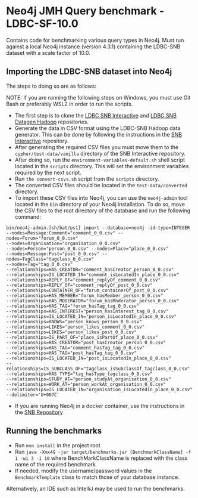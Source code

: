 # Neo4j JMH Query benchmark - LDBC-SF-10.0

Contains code for benchmarking various query types in Neo4j.
Must run against a local Neo4j instance (version 4.3.1) containing the LDBC-SNB dataset with a scale factor of 10.0.

## Importing the LDBC-SNB dataset into Neo4j

The steps to doing so are as follows:

NOTE: If you are running the following steps on Windows, you must use Git Bash or preferably WSL2 in order to run the scripts.

 - The first step is to clone the [LDBC SNB Interactive](https://github.com/ldbc/ldbc_snb_interactive) and [LDBC SNB Datagen Hadoop](https://github.com/ldbc/ldbc_snb_datagen_hadoop_hadoop) repositories. 
 - Generate the data in CSV format using the LDBC-SNB Hadoop data generator. This can be done by following the instructions in the [SNB Interactive](https://github.com/ldbc/ldbc_snb_interactive/tree/main/cypher#generating-the-data-set) repository.
 - After generating the required CSV files you must move them to the `cypher/test-data/vanilla` directory of the SNB Interactive repository.
 - After doing so, run the `environment-variables-default.sh` shell script located in the `scripts` directory. This will set the environment variables required by the next script.
 - Run `the convert-csvs.sh` script from the `scripts` directory.
 - The converted CSV files should be located in the `test-data/converted` directory.
 - To import these CSV files into Neo4j, you can use the `neo4j-admin` tool located in the `bin` directory of your Neo4j installation. To do so, move the CSV files to the root directory of the database and run the following command: 
```
bin/neo4j-admin.[sh/bat/ps1] import --database=neo4j -id-type=INTEGER 
--nodes=Message:Comment="comment_0_0.csv" --nodes=Forum="forum_0_0.csv" 
--nodes=Organisation="organisation_0_0.csv"  
--nodes=Person="person_0_0.csv" --nodes=Place="place_0_0.csv" 
--nodes=Message:Post="post_0_0.csv" --nodes=TagClass="tagclass_0_0.csv" 
--nodes=Tag="tag_0_0.csv" 
--relationships=HAS_CREATOR="comment_hasCreator_person_0_0.csv" 
--relationships=IS_LOCATED_IN="comment_isLocatedIn_place_0_0.csv" 
--relationships=REPLY_OF="comment_replyOf_comment_0_0.csv"  
--relationships=REPLY_OF="comment_replyOf_post_0_0.csv"  
--relationships=CONTAINER_OF="forum_containerOf_post_0_0.csv"   
--relationships=HAS_MEMBER="forum_hasMember_person_0_0.csv" 
--relationships=HAS_MODERATOR="forum_hasModerator_person_0_0.csv" 
--relationships=HAS_TAG="forum_hasTag_tag_0_0.csv" 
--relationships=HAS_INTEREST="person_hasInterest_tag_0_0.csv" 
--relationships=IS_LOCATED_IN="person_isLocatedIn_place_0_0.csv" 
--relationships=KNOWS="person_knows_person_0_0.csv" 
--relationships=LIKES="person_likes_comment_0_0.csv" 
--relationships=LIKES="person_likes_post_0_0.csv" 
--relationships=IS_PART_OF="place_isPartOf_place_0_0.csv" 
--relationships=HAS_CREATOR="post_hasCreator_person_0_0.csv" 
--relationships=HAS_TAG="comment_hasTag_tag_0_0.csv" 
--relationships=HAS_TAG="post_hasTag_tag_0_0.csv" 
--relationships=IS_LOCATED_IN="post_isLocatedIn_place_0_0.csv" 
--relationships=IS_SUBCLASS_OF="tagclass_isSubclassOf_tagclass_0_0.csv" 
--relationships=HAS_TYPE="tag_hasType_tagclass_0_0.csv" 
--relationships=STUDY_AT="person_studyAt_organisation_0_0.csv" 
--relationships=WORK_AT="person_workAt_organisation_0_0.csv" 
--relationships=IS_LOCATED_IN="organisation_isLocatedIn_place_0_0.csv" 
--delimiter='U+007C'
```
- If you are running Neo4j in a docker container, use the instructions in the [SNB Repository](https://github.com/ldbc/ldbc_snb_interactive/tree/main/cypher#load-the-data-set)

## Running the benchmarks

 - Run `mvn install` in the project root
 - Run `java -Xmx4G -jar target/benchmarks.jar [BenchmarkClassName] -f 1 -wi 3 -i 10` where BenchMarkClassName is replaced with the class name of the required benchmark
 - If needed, modify the username/password values in the `BenchmarkTemplate` class to match those of your database instance.

Alternatively, an IDE such as IntelliJ may be used to run the benchmarks.


